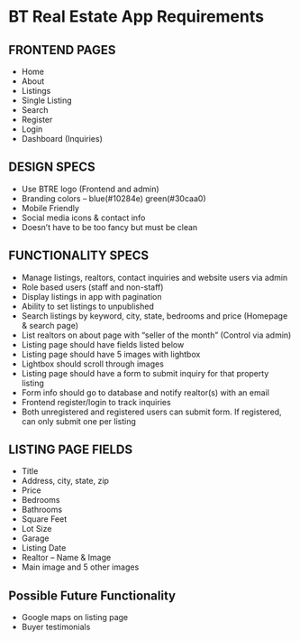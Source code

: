 # BT Real Estate App Requirements

## FRONTEND PAGES
* Home
* About
* Listings
* Single Listing
* Search
* Register
* Login
* Dashboard (Inquiries)

## DESIGN SPECS
* Use BTRE logo (Frontend and admin)
* Branding colors – blue(#10284e) green(#30caa0)
* Mobile Friendly
* Social media icons & contact info
* Doesn’t have to be too fancy but must be clean

## FUNCTIONALITY SPECS
* Manage listings, realtors, contact inquiries and website users via admin
* Role based users (staff and non-staff)
* Display listings in app with pagination
* Ability to set listings to unpublished
* Search listings by keyword, city, state, bedrooms and price (Homepage & search page)
* List realtors on about page with “seller of the month” (Control via admin)
* Listing page should have fields listed below
* Listing page should have 5 images with lightbox
* Lightbox should scroll through images
* Listing page should have a form to submit inquiry for that property listing
* Form info should go to database and notify realtor(s) with an email
* Frontend register/login to track inquiries
* Both unregistered and registered users can submit form. If registered, can only submit one per listing

## LISTING PAGE FIELDS
* Title
* Address, city, state, zip
* Price
* Bedrooms
* Bathrooms
* Square Feet
* Lot Size
* Garage
* Listing Date
* Realtor – Name & Image
* Main image and 5 other images

## Possible Future Functionality
* Google maps on listing page
* Buyer testimonials